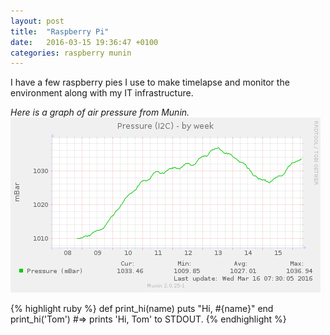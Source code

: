 ```yaml
---
layout: post
title:  "Raspberry Pi"
date:   2016-03-15 19:36:47 +0100
categories: raspberry munin
---
```



I have a few raspberry pies I use to make timelapse and monitor the environment along with my IT infrastructure.


*Here is a graph of air pressure from Munin.*
![Munin](/assets/munin.png "Munin graph")










{% highlight ruby %}
def print_hi(name)
  puts "Hi, #{name}"
end
print_hi('Tom')
#=> prints 'Hi, Tom' to STDOUT.
{% endhighlight %}

